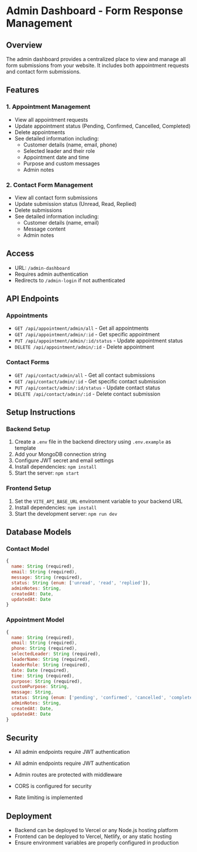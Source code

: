 # Admin Dashboard - Form Response Management

## Overview
The admin dashboard provides a centralized place to view and manage all form submissions from your website. It includes both appointment requests and contact form submissions.

## Features

### 1. Appointment Management
- View all appointment requests
- Update appointment status (Pending, Confirmed, Cancelled, Completed)
- Delete appointments
- See detailed information including:
  - Customer details (name, email, phone)
  - Selected leader and their role
  - Appointment date and time
  - Purpose and custom messages
  - Admin notes

### 2. Contact Form Management
- View all contact form submissions
- Update submission status (Unread, Read, Replied)
- Delete submissions
- See detailed information including:
  - Customer details (name, email)
  - Message content
  - Admin notes

## Access
- URL: `/admin-dashboard`
- Requires admin authentication
- Redirects to `/admin-login` if not authenticated

## API Endpoints

### Appointments
- `GET /api/appointment/admin/all` - Get all appointments
- `GET /api/appointment/admin/:id` - Get specific appointment
- `PUT /api/appointment/admin/:id/status` - Update appointment status
- `DELETE /api/appointment/admin/:id` - Delete appointment

### Contact Forms
- `GET /api/contact/admin/all` - Get all contact submissions
- `GET /api/contact/admin/:id` - Get specific contact submission
- `PUT /api/contact/admin/:id/status` - Update contact status
- `DELETE /api/contact/admin/:id` - Delete contact submission

## Setup Instructions

### Backend Setup
1. Create a `.env` file in the backend directory using `.env.example` as template
2. Add your MongoDB connection string
3. Configure JWT secret and email settings
4. Install dependencies: `npm install`
5. Start the server: `npm start`

### Frontend Setup
1. Set the `VITE_API_BASE_URL` environment variable to your backend URL
2. Install dependencies: `npm install`
3. Start the development server: `npm run dev`

## Database Models

### Contact Model
```javascript
{
  name: String (required),
  email: String (required),
  message: String (required),
  status: String (enum: ['unread', 'read', 'replied']),
  adminNotes: String,
  createdAt: Date,
  updatedAt: Date
}
```

### Appointment Model
```javascript
{
  name: String (required),
  email: String (required),
  phone: String (required),
  selectedLeader: String (required),
  leaderName: String (required),
  leaderRole: String (required),
  date: Date (required),
  time: String (required),
  purpose: String (required),
  customPurpose: String,
  message: String,
  status: String (enum: ['pending', 'confirmed', 'cancelled', 'completed']),
  adminNotes: String,
  createdAt: Date,
  updatedAt: Date
}
```

## Security
- All admin endpoints require JWT authentication
- All admin endpoints require JWT authentication

- Admin routes are protected with middleware
- CORS is configured for security
- Rate limiting is implemented

## Deployment
- Backend can be deployed to Vercel or any Node.js hosting platform
- Frontend can be deployed to Vercel, Netlify, or any static hosting
- Ensure environment variables are properly configured in production 